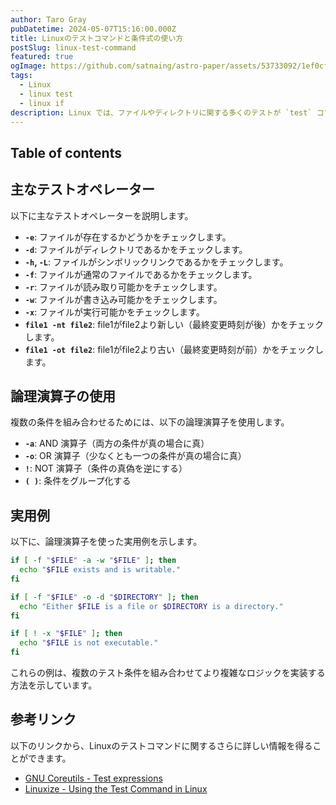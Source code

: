 ```yaml
---
author: Taro Gray
pubDatetime: 2024-05-07T15:16:00.000Z
title: Linuxのテストコマンドと条件式の使い方
postSlug: linux-test-command
featured: true
ogImage: https://github.com/satnaing/astro-paper/assets/53733092/1ef0cf03-8137-4d67-ac81-84a032119e3a
tags:
  - Linux
  - linux test
  - linux if
description: Linux では、ファイルやディレクトリに関する多くのテストが `test` コマンドや `[` コマンドを使用して行われます。これらのコマンドを使って、スクリプト内で条件分岐を行うことができます。
---
```


## Table of contents

## 主なテストオペレーター

以下に主なテストオペレーターを説明します。

- **`-e`**: ファイルが存在するかどうかをチェックします。
- **`-d`**: ファイルがディレクトリであるかをチェックします。
- **`-h`, `-L`**: ファイルがシンボリックリンクであるかをチェックします。
- **`-f`**: ファイルが通常のファイルであるかをチェックします。
- **`-r`**: ファイルが読み取り可能かをチェックします。
- **`-w`**: ファイルが書き込み可能かをチェックします。
- **`-x`**: ファイルが実行可能かをチェックします。
- **`file1 -nt file2`**: file1がfile2より新しい（最終変更時刻が後）かをチェックします。
- **`file1 -ot file2`**: file1がfile2より古い（最終変更時刻が前）かをチェックします。

## 論理演算子の使用

複数の条件を組み合わせるためには、以下の論理演算子を使用します。

- **`-a`**: AND 演算子（両方の条件が真の場合に真）
- **`-o`**: OR 演算子（少なくとも一つの条件が真の場合に真）
- **`!`**: NOT 演算子（条件の真偽を逆にする）
- **`( )`**: 条件をグループ化する

## 実用例

以下に、論理演算子を使った実用例を示します。

```bash
if [ -f "$FILE" -a -w "$FILE" ]; then
  echo "$FILE exists and is writable."
fi

if [ -f "$FILE" -o -d "$DIRECTORY" ]; then
  echo "Either $FILE is a file or $DIRECTORY is a directory."
fi

if [ ! -x "$FILE" ]; then
  echo "$FILE is not executable."
fi
```

これらの例は、複数のテスト条件を組み合わせてより複雑なロジックを実装する方法を示しています。

## 参考リンク

以下のリンクから、Linuxのテストコマンドに関するさらに詳しい情報を得ることができます。

- [GNU Coreutils - Test expressions](https://www.gnu.org/software/coreutils/manual/html_node/Test-expressions.html)
- [Linuxize - Using the Test Command in Linux](https://linuxize.com/post/how-to-compare-strings-in-bash/)
